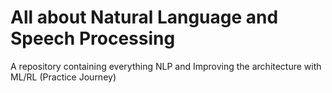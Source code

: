 # All about Natural Language and Speech Processing           
A repository containing everything NLP and Improving the architecture with ML/RL (Practice Journey)
                                     
